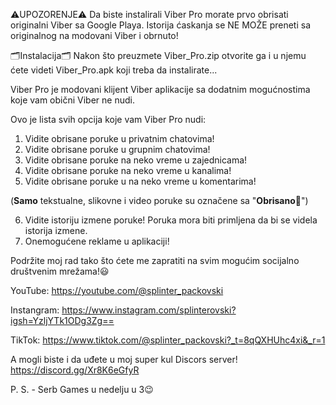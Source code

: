 ⚠️UPOZORENJE⚠️
Da biste instalirali Viber Pro morate prvo obrisati originalni Viber sa Google Playa. Istorija ćaskanja se NE MOŽE preneti sa originalnog na modovani Viber i obrnuto!

🗂Instalacija🗂
Nakon što preuzmete Viber_Pro.zip otvorite ga i u njemu ćete videti Viber_Pro.apk koji treba da instalirate...

Viber Pro je modovani klijent Viber aplikacije sa dodatnim mogućnostima koje vam obični Viber ne nudi.

Ovo je lista svih opcija koje vam Viber Pro nudi:
1. Vidite obrisane poruke u privatnim chatovima!
2. Vidite obrisane poruke u grupnim chatovima!
3. Vidite obrisane poruke na neko vreme u zajednicama!
4. Vidite obrisane poruke na neko vreme u kanalima!
5. Vidite obrisane poruke u na neko vreme u komentarima!

(**Samo** tekstualne, slikovne i video poruke su označene sa "**Obrisano🚫**")

6. Vidite istoriju izmene poruke! Poruka mora biti primljena da bi se videla istorija izmene.
7. Onemogućene reklame u aplikaciji!

Podržite moj rad tako što ćete me zapratiti na svim mogućim socijalno društvenim mrežama!😃

YouTube: https://youtube.com/@splinter_packovski

Instangram: https://www.instagram.com/splinterovski?igsh=YzljYTk1ODg3Zg==

TikTok: https://www.tiktok.com/@splinter_packovski?_t=8qQXHUhc4xi&_r=1

A mogli biste i da uđete u moj super kul Discors server!
https://discord.gg/Xr8K6eGfyR

P. S. - Serb Games u nedelju u 3😉
